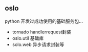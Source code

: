 <!--
 * @Author: Youshumin
 * @Date: 2019-11-05 12:01:54
 * @LastEditors: Youshumin
 * @LastEditTime: 2019-11-05 17:31:00
 * @Description: 
 -->
## oslo

python 开发过成功使用的基础服务包...
*  tornado handlerrequest封装
*  oslo.util 基础库
*  solo.web 异步请求封装等

